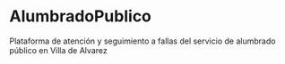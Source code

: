 # AlumbradoPublico
Plataforma de atención y seguimiento a fallas del servicio de alumbrado público en Villa de Alvarez
